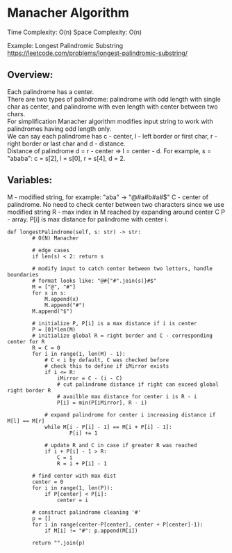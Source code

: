 # Manacher Algorithm 

Time Complexity: O(n)
Space Complexity: O(n)

Example: Longest Palindromic Substring <https://leetcode.com/problems/longest-palindromic-substring/> 

## Overview:
Each palindrome has a center.  
There are two types of palindrome: palindrome with odd length with single char as center, and palindrome with even length with center between two chars.  
For simplification Manacher algorithm modifies input string to work with palindromes having odd length only.  
We can say each palindrome has c - center, l - left border or first char, r - right border or last char and d - distance.  
Distance of palindrome d = r - center => l = center - d. For example, s = "ababa": c = s[2], l = s[0], r = s[4], d = 2.  

## Variables:
 M - modified string, for example: "aba" -> "@#a#b#a#$"
 C - center of palindrome. No need to check center between two characters since we use modified string
 R - max index in M reached by expanding around center C
 P - array. P[i] is max distance for palindrome with center i. 
 

```pytnon3
def longestPalindrome(self, s: str) -> str:
        # O(N) Manacher

        # edge cases
        if len(s) < 2: return s

        # modify input to catch center between two letters, handle boundaries
        # format looks like: "@#{"#".join(s)}#$"
        M = ["@", "#"]
        for x in s:
            M.append(x)
            M.append("#")
        M.append("$")

        # initialize P, P[i] is a max distance if i is center
        P = [0]*len(M)
        # initialize global R = right border and C - corresponding center for R
        R = C = 0
        for i in range(1, len(M) - 1):
            # C < i by default, C was checked before
            # check this to define if iMirror exists
            if i <= R:
                iMirror = C - (i - C)
                # cut palindrome distance if right can exceed global right border R
                # availble max distance for center i is R - i
                P[i] = min(P[iMirror], R - i)

            # expand palindrome for center i increasing distance if M[l] == M[r]
            while M[i - P[i] - 1] == M[i + P[i] - 1]:
                    P[i] += 1

            # update R and C in case if greater R was reached
            if i + P[i] - 1 > R:
                C = i
                R = i + P[i] - 1

        # find center with max dist
        center = 0
        for i in range(1, len(P)):
            if P[center] < P[i]:
                center = i

        # construct palindrome cleaning '#'
        p = []
        for i in range(center-P[center], center + P[center]-1):
            if M[i] != "#": p.append(M[i])

        return "".join(p)
```
